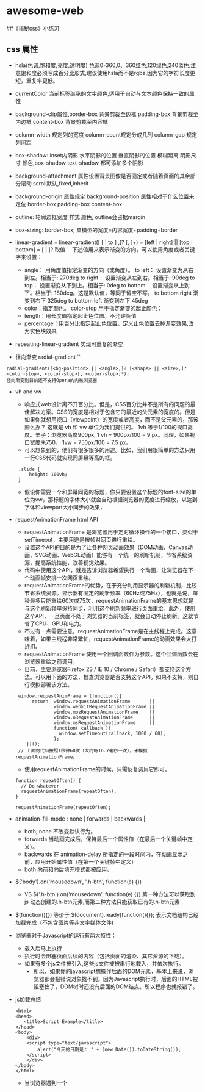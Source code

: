 # awesome-web

##《揭秘css》小练习

## css 属性
 * hsla(色调,饱和度,亮度,透明度) 色调0-360,0、360红色,120绿色,240蓝色,注意饱和度必须写成百分比形式,建议使用hsla而不是rgba,因为它的字符长度更短，重复率更低。
 * currentColor 当前标签继承的文字颜色,适用于自动与文本颜色保持一致的属性
 * background-clip属性,border-box 背景剪裁至边框 padding-box 背景剪裁至内边框 content-box 背景剪裁至内容框
 * column-width 规定列的宽度 column-count规定分成几列 column-gap 规定列间距
 * box-shadow: inset内阴影 水平阴影的位置 垂直阴影的位置 模糊距离 阴影尺寸 颜色,box-shadow text-shadow 都可添加多个阴影
 * background-attachment 属性设置背景图像是否固定或者随着页面的其余部分滚动 scroll默认,fixed,inherit
 * background-origin 属性规定 background-position 属性相对于什么位置来定位 border-box padding-box content-box
 * outline: 轮廓边框宽度 样式 颜色, outline会占据margin
 * box-sizing: border-box; 盒模型的宽度=内容宽度+padding+border

 * linear-gradient = linear-gradient([ [ <angle> | to <side-or-corner> ] ,]? <color-stop>[, <color-stop>]+)
   <side-or-corner> = [left | right] || [top | bottom]
   <color-stop> = <color> [ <length> | <percentage> ]?
   取值：
   下述值用来表示渐变的方向，可以使用角度或者关键字来设置：
   * angle：
   用角度值指定渐变的方向（或角度）。
   to left：
   设置渐变为从右到左。相当于: 270deg
   to right：
   设置渐变从左到右。相当于: 90deg
   to top：
   设置渐变从下到上。相当于: 0deg
   to bottom：
   设置渐变从上到下。相当于: 180deg。这是默认值，等同于留空不写。
   to bottom right 
   渐变到右下 325deg
   to bottom left 
   渐变到左下 45deg 
   * color：指定颜色。
    color-stop 用于指定渐变的起止颜色：
   * length：用长度值指定起止色位置。不允许负值
   * percentage：用百分比指定起止色位置。定义止色位置去掉渐变效果,改为实色块效果
 * repeating-linear-gradient 实现可重复的渐变
 * 径向渐变 radial-gradient ``
 
 ```
 radial-gradient([<bg-position> || <angle>,]? [<shape> || <size>,]? <color-stop>, <color-stop>[, <color-stop>]*);
 径向渐变到目前还不支持Opera的内核浏览器
 ```
 
 * vh and vw
   * 响应式web设计离不开百分比。但是，CSS百分比并不是所有的问题的最佳解决方案。CSS的宽度是相对于包含它的最近的父元素的宽度的。但是如果你就想用视口（viewpoint）的宽度或者高度，而不是父元素的，那该肿么办？ 这就是 vh 和 vw 单位为我们提供的。
   1vh 等于1/100的视口高度。栗子：浏览器高度900px, 1 vh = 900px/100 = 9 px。同理，如果视口宽度未750， 1vw = 750px/100 = 7.5 px。
   * 可以想象到的，他们有很多很多的用途。比如，我们用很简单的方法只用一行CSS代码就实现同屏幕等高的框。
   
   ```
    .slide {
        height: 100vh;
    }
   ```
    
   * 假设你需要一个和屏幕同宽的标题，你只要设置这个标题的font-size的单位为vw，那标题的字体大小就会自动根据浏览器的宽度进行缩放，以达到字体和viewport大小同步的效果，
   
  * requestAnimationFrame html API
    * requestAnimationFrame 是浏览器用于定时循环操作的一个接口，类似于setTimeout，主要用途是按帧对网页进行重绘。
    * 设置这个API的目的是为了让各种网页动画效果（DOM动画、Canvas动画、SVG动画、WebGL动画）能够有一个统一的刷新机制，节省系统资源，提高系统性能，改善视觉效果。
    * 代码中使用这个API，就是告诉浏览器希望执行一个动画，让浏览器在下一个动画帧安排一次网页重绘。
    * requestAnimationFrame的优势，在于充分利用显示器的刷新机制，比较节省系统资源。显示器有固定的刷新频率（60Hz或75Hz），也就是说，每秒最多只能重绘60次或75次，requestAnimationFrame的基本思想就是与这个刷新频率保持同步，利用这个刷新频率进行页面重绘。此外，使用这个API，一旦页面不处于浏览器的当前标签，就会自动停止刷新。这就节省了CPU、GPU和电力。
    * 不过有一点需要注意，requestAnimationFrame是在主线程上完成。这意味着，如果主线程非常繁忙，requestAnimationFrame的动画效果会大打折扣。
    * requestAnimationFrame 使用一个回调函数作为参数。这个回调函数会在浏览器重绘之前调用。
    * 目前，主要浏览器Firefox 23 / IE 10 / Chrome / Safari）都支持这个方法。可以用下面的方法，检查浏览器是否支持这个API。如果不支持，则自行模拟部署该方法。
    
    ```
     window.requestAnimFrame = (function(){
          return  window.requestAnimationFrame       || 
                  window.webkitRequestAnimationFrame || 
                  window.mozRequestAnimationFrame    || 
                  window.oRequestAnimationFrame      || 
                  window.msRequestAnimationFrame     || 
                  function( callback ){
                    window.setTimeout(callback, 1000 / 60);
                  };
        })();
     // 上面的代码按照1秒钟60次（大约每16.7毫秒一次），来模拟requestAnimationFrame。
     ```
    
     * 使用requestAnimationFrame的时候，只需反复调用它即可。
     
     ```
     function repeatOften() {
       // Do whatever
       requestAnimationFrame(repeatOften);
     }
     
     requestAnimationFrame(repeatOften);
     ```
     
 * animation-fill-mode : none | forwards | backwards | 
   * both; none 不改变默认行为。
   * forwards 当动画完成后，保持最后一个属性值（在最后一个关键帧中定义）。
   * backwards 在 animation-delay 所指定的一段时间内，在动画显示之前，应用开始属性值（在第一个关键帧中定义）
   * both 向前和向后填充模式都被应用。
  
 * $('body').on('mousedown', '.h-btn', function(e) {})
   * VS $('.h-btn').on('mousedown', function(e) {}) 第一种方法可以获取到js 动态创建的.h-btn元素,而第二种方法只能获取已有的.h-btn元素
   
 * $(function(){}) 等价于 $(document).ready(function(){}); 表示文档结构已经加载完成（不包含图片等非文字媒体文件)
 * 浏览器对于Javascript的运行有两大特性：
   * 载入后马上执行
   * 执行时会阻塞页面后续的内容（包括页面的渲染、其它资源的下载）。
   * 如果有多个js文件被引入,这些js文件被被串行地载入，并依次执行。
     * 所以，如果你的javascript想操作后面的DOM元素，基本上来说，浏览器都会报错说对象找不到。因为Javascript执行时，后面的HTML被阻塞住了，DOM树时还没有后面的DOM结点。所以程序也就报错了。
     
 * js加载总结
   
   ```
   <html> 
   <head>
      <title>Script Example</title> 
   </head>
   <body>
       <div>
       <script type="text/javascript">
           alert("今天的日期是： " + (new Date()).toDateString());
       </script> 
       </div>
   </body> 
   </html>
   ```
   
   * 当浏览器遇到一个<script>标签时，正如上面的HTML页面那样，没办法知道Javascript是不是在div标签中添加或者删除内容，这样浏览器就停止，运行完当前的脚本，然后再继续执行下面的内容。当然使用外链也是这样的过程，遇到src外链Javascript代码，浏览器也是首先加载这个外部Javascript文件，然后解析运行此Javascript代码，至于什么时候执行，完全要下载此文件需要多久的时间。
   
   ```
   <html> 
   <head>
       <script type="text/javascript" src="file1.js"></script>
       <script type="text/javascript" src="file2.js"></script>
       <script type="text/javascript" src="file3.js"></script>
       <link rel="stylesheet" type="text/css" href="styles.css">
   </head>
   <body>
       <div>
           这是Javascript文件引入的例子。
       </div>
   </body> 
   </html>
   ```
   
   * 脚本位置 这样的写法理论上是没有任何问题的，但是这里就存在了性能和体验的问题。
   * 上面的代码加载了3个外部文件，每个文件在加载的过程中阻塞了页面的解析，浏览器只有等待它们下载并运行了Javascript代码之后，页面才能继续，这我们在上面已经提到过了。最致命的问题就是，把Javascript文件放在顶部，在加载Javascript文件比较慢的时候会出现空白页，以至于用户看不到页面，更不要说交互网页，推荐的办法就是，把所有的Javascript文件，包括外链的文件挡在<body>标签底部位置，减少对整个页面加载的影响。
   
   * 延迟脚本 <script>标签的defer属性 async和defer的相同点是采用并行下载，在下载的过程中都是不会产生阻塞。区别在于执行时机，async是加载完成后自动执行，而defer需要等待页面完成后执行。
   * 动态创建script标签
   * lazyload库
   
   * 将所有的<script>标签放置在页面底部，紧靠body标签的上方，这些方法可以保证页面在脚本运行之前完成解析。讲脚本打包，尽量合并页面的Javascript文件，文件越少，页面的加载速度就会越快，无论是内联的还是外链的Javascript文件。
   
 * <label> 标签为 input 元素定义标注。
   * label 元素不会向用户呈现任何特殊效果。不过，它为鼠标用户改进了可用性。如果您在 label 元素内点击文本，就会触发此控件。就是说，当用户选择该标签时，浏览器就会自动将焦点转到和标签相关的表单控件上。
     <label> 标签的 for 属性可把 label 绑定到另外一个元素, for 属性应当与相关元素的 id 属性相同。
 * user-select：none | text | all | element css3属性 默认text
    none：文本不能被选择
    text：可以选择文本
    all：当所有内容作为一个整体时可以被选择。如果双击或者在上下文上点击子元素，那么被选择的部分将是以该子元素向上回溯的最高祖先元素。
    element：可以选择文本，但选择范围受元素边界的约束
   

## css编码技巧
 * 提高代码可维护性要尽量减少改动时要编辑的地方
  
  e.g.
  
 ```
 font-size:20px;
 padding:6px 12px;
 background: #58a linear-gradient(#77a0bb, #58a);
 border-radius: 4px;
 box-shadow: 0 1px 5px gray;
 color: white;
 text-shadow:0 -1px 1px #335166;
 line-height:30px;
 ```
 
 * 代码改善点:
   * 如果改变字号,则需同时调整行高。(某些值相互依赖时,应该用代码表示相互关系)
   * padding border-radius box-shadow text-shadow line-height等参数应随父元素的字号改变
   * em相对父元素的字体大小,rem相对html根元素的字体大小,px相对显示器屏幕分辨率
 修改后的代码:
 
 ```
 font-size: 125% /* e.g.父元素的font-size:16px 相对父元素的字体大小*/
 padding: .3em .8em;
 background: #58a linear-gradient(hsla(0,0%,100%,.2),transparent); 
 /* 产生主色调的亮色或暗色变体,可用半透明的黑色或白色叠加在主色调上*/
 border-radius: .2em;
 box-shadow: 0 .05em .25em rgba(0,0,0,.5);
 line-height: 1.5; /* line-height: 150% 根据父元素继承来的font-size计算 line-height: 1.5 根据自身元素的font-size计算*/
 ```
 
 * 有时代码易维护和代码量少不可兼得
   * e.g. 为元素添加一个10px的边框,但左侧不加边框 border-width: 10px 10px 10px 0;但若以后需要改动边框的宽度，需要同时改3个地方。那么以下这种方式可能更好 border-width: 10px; border-left: 0;
 * 当需要在较大分辨率下得到固定宽度,使用max-width
 * html元素也可分为替换元素和非替换元素。替换元素是浏览器根据标签的元素和属性判断显示的内容,如 `<input type="text"/>` 是文本输入框,type属性是radio时是单选按钮, `<img src="">`由标签元素img和属性决定显示的内容,如img input textarea select object都是替换元素,没有实质内容
 * 不要忘记为替换元素设置一个max-width:100%;
 * 如果需求背景图片铺满整个容器,使用background:cover 优于移动端通过css把大图缩小显示
